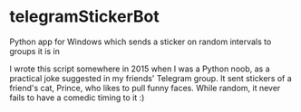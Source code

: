 # telegramStickerBot
Python app for Windows which sends a sticker on random intervals to groups it is in

I wrote this script somewhere in 2015 when I was a Python noob, as a practical joke suggested in my friends' Telegram group.
It sent stickers of a friend's cat, Prince, who likes to pull funny faces. While random, it never fails to have a comedic timing to it :)
